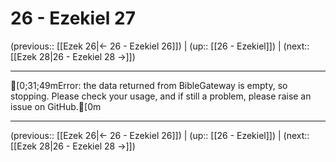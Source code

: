 # 26 - Ezekiel 27

(previous:: [[Ezek 26|← 26 - Ezekiel 26]]) | (up:: [[26 - Ezekiel]]) | (next:: [[Ezek 28|26 - Ezekiel 28 →]])

***
[0;31;49mError: the data returned from BibleGateway is empty, so stopping. Please check your usage, and if still a problem, please raise an issue on GitHub.[0m

***

(previous:: [[Ezek 26|← 26 - Ezekiel 26]]) | (up:: [[26 - Ezekiel]]) | (next:: [[Ezek 28|26 - Ezekiel 28 →]])
